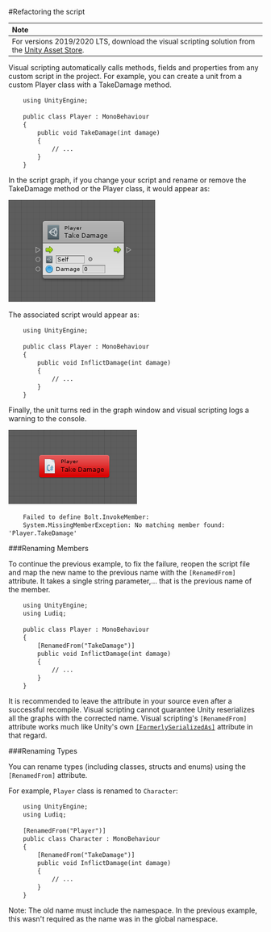#Refactoring the script

| **Note**                                                     |
| :----------------------------------------------------------- |
| For versions 2019/2020 LTS, download the visual scripting solution from the [Unity Asset Store](https://assetstore.unity.com/packages/tools/visual-bolt-163802). |

Visual scripting automatically calls methods, fields and properties from any custom script in the project. For example, you can create a unit from a custom Player class with a TakeDamage method.

```
    using UnityEngine;

    public class Player : MonoBehaviour
    {
        public void TakeDamage(int damage)
        {
            // ...
        }
    }
```

In the script graph, if you change your script and rename or remove the TakeDamage method or the Player class, it would appear as:

![](images/bolt-refactoring1.png)

The associated script would appear as:

```
    using UnityEngine;

    public class Player : MonoBehaviour
    {
        public void InflictDamage(int damage)
        {
            // ...
        }
    }
```

Finally, the unit turns red in the graph window and visual scripting logs a warning to the console.  

![](images/bolt-refactoring2.png)

```
    Failed to define Bolt.InvokeMember:
    System.MissingMemberException: No matching member found: 'Player.TakeDamage'
```

###Renaming Members

To continue the previous example, to fix the failure, reopen the script file and map the new name to the previous name with the `[RenamedFrom]` attribute. It takes a single string parameter,... that is the previous name of the member.

```
    using UnityEngine;
    using Ludiq;

    public class Player : MonoBehaviour
    {
        [RenamedFrom("TakeDamage")]
        public void InflictDamage(int damage)
        {
            // ...
        }
    }
```

It is recommended to leave the attribute in your source even after a successful recompile. Visual scripting cannot guarantee Unity reserializes all the graphs with the corrected name. Visual scripting's `[RenamedFrom]` attribute works much like Unity's own [`[FormerlySerializedAs]`](https://docs.unity3d.com/ScriptReference/Serialization.FormerlySerializedAsAttribute.html) attribute in that regard.

###Renaming Types

You can rename types (including classes, structs and enums) using the `[RenamedFrom]` attribute.

For example, `Player` class is renamed to `Character`:

```
    using UnityEngine;
    using Ludiq;

    [RenamedFrom("Player")]
    public class Character : MonoBehaviour
    {
        [RenamedFrom("TakeDamage")]
        public void InflictDamage(int damage)
        {
            // ...
        }
    }
```
Note: The old name must include the namespace. In the previous example, this wasn't required as the name was in the global namespace.
